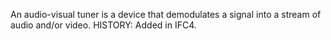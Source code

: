 ﻿An audio-visual tuner is a device that demodulates a signal into a stream of audio and/or video.  HISTORY: Added in IFC4.